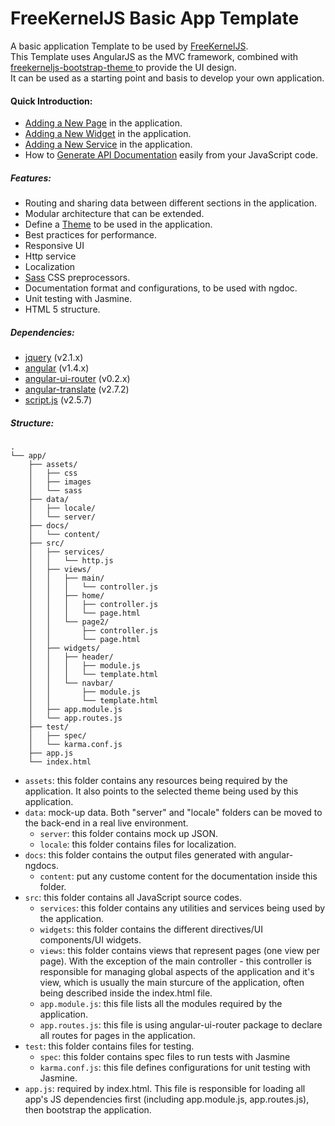 # FreeKernelJS Basic App Template

A basic application Template to be used by [FreeKernelJS](https://github.com/FreeKernelJS/generator-freekerneljs).  
This Template uses AngularJS as the MVC framework, combined with [freekerneljs-bootstrap-theme
](https://github.com/FreeKernelJS/freekerneljs-bootstrap-theme) to provide the UI design.  
It can be used as a starting point and basis to develop your own application.

#### Quick Introduction:
* [Adding a New Page](https://github.com/FreeKernelJS/freekerneljs-basic-app/wiki/Adding-A-New-Page) in the application.
* [Adding a New Widget](https://github.com/FreeKernelJS/freekerneljs-basic-app/wiki/Adding-A-New-Widget) in the application.
* [Adding a New Service](https://github.com/FreeKernelJS/freekerneljs-basic-app/wiki/Adding-A-New-Service) in the application.
* How to [Generate API Documentation](https://github.com/FreeKernelJS/generator-freekerneljs/wiki/grunt-tasks#docs) easily from your JavaScript code.


##### Features:
- Routing and sharing data between different sections in the application.
- Modular architecture that can be extended.
- Define a [Theme](https://github.com/FreeKernelJS/generator-freekerneljs/wiki/Themes) to be used in the application.
- Best practices for performance.
- Responsive UI
- Http service
- Localization
- <a href="http://sass-lang.com/">Sass</a> CSS preprocessors.
- Documentation format and configurations, to be used with ngdoc.
- Unit testing with Jasmine.
- HTML 5 structure.


##### Dependencies:
- [jquery](https://github.com/jquery/jquery) (v2.1.x)
- <a href="https://angularjs.org/">angular</a> (v1.4.x)
- <a href="https://github.com/angular-ui/ui-router">angular-ui-router</a> (v0.2.x)
- <a href="https://github.com/angular-translate/angular-translate">angular-translate</a> (v2.7.2)
- <a href="https://github.com/ded/script.js/">script.js</a> (v2.5.7)
 

##### Structure:

```
.
└── app/
    ├── assets/
    │   ├── css
    │   ├── images
    │   └── sass
    ├── data/
    │   ├── locale/
    │   └── server/
    ├── docs/
    │   └── content/    
    ├── src/
    │   ├── services/
    │   │   └── http.js
    │   ├── views/
    │   │   ├── main/
    │   │   │   └── controller.js
    │   │   ├── home/
    │   │   │   ├── controller.js
    │   │   │   └── page.html
    │   │   └── page2/
    │   │       ├── controller.js
    │   │       └── page.html    
    │   ├── widgets/
    │   │   ├── header/
    │   │   │   ├── module.js
    │   │   │   └── template.html
    │   │   └── navbar/
    │   │       ├── module.js
    │   │       └── template.html
    │   ├── app.module.js
    │   └── app.routes.js
    ├── test/
    │   ├── spec/
    │   └── karma.conf.js
    ├── app.js
    └── index.html
```
- `assets`:  this folder contains any resources being required by the application. It also points to the selected theme being used by this application.
- `data`: mock-up data. Both "server" and "locale" folders can be moved to the back-end in a real live environment.
  * `server`: this folder contains mock up JSON.
  * `locale`: this folder contains files for localization.
- `docs`: this folder contains the output files generated with angular-ngdocs.
  * `content`: put any custome content for the documentation inside this folder.
- `src`: this folder contains all JavaScript source codes.
  * `services`: this folder contains any utilities and services being used by the application.
  * `widgets`: this folder contains the different directives/UI components/UI widgets.
  * `views`: this folder contains views that represent pages (one view per page). With the exception of the main controller - this controller is responsible for managing global aspects of the application and it's view, which is usually the main sturcure of the application, often being described inside the index.html file.
  * `app.module.js`: this file lists all the modules required by the application.
  * `app.routes.js`: this file is using angular-ui-router package to declare all routes for pages in the application.
- `test`: this folder contains files for testing.
  * `spec`: this folder contains spec files to run tests with Jasmine
  * `karma.conf.js`: this file defines configurations for unit testing with Jasmine.
- `app.js`: required by index.html. This file is responsible for loading all app's JS dependencies first (including app.module.js, app.routes.js), then bootstrap the application.

